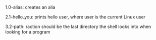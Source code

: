 1.0-alias: creates an alia

2.1-hello_you: prints hello user, where user is the current Linux user

3.2-path: /action should be the last directory the shell looks into when looking for a program
